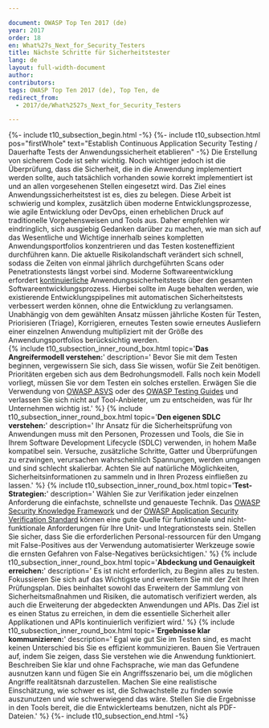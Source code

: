 ```yaml
---

document: OWASP Top Ten 2017 (de)
year: 2017
order: 18
en: What%27s_Next_for_Security_Testers
title: Nächste Schritte für Sicherheitstester
lang: de
layout: full-width-document
author:
contributors:
tags: OWASP Top Ten 2017 (de), Top Ten, de
redirect_from:
  - 2017/de/What%2527s_Next_for_Security_Testers

---
```


{%- include t10_subsection_begin.html -%}
{%- include t10_subsection.html pos="firstWhole" text="Establish Continuous Application Security Testing / Dauerhafte Tests der Anwendungssicherheit etablieren" -%}
Die Erstellung von sicherem Code ist sehr wichtig. Noch wichtiger jedoch ist die Überprüfung, dass die Sicherheit, die in die Anwendung implementiert werden sollte, auch tatsächlich vorhanden sowie korrekt implementiert ist und an allen vorgesehenen Stellen eingesetzt wird. Das Ziel eines Anwendungssicherheitstest ist es, dies zu belegen. Diese Arbeit ist schwierig und komplex, zusätzlich üben moderne Entwicklungsprozesse, wie agile Entwicklung oder DevOps, einen erheblichen Druck auf traditionelle Vorgehensweisen und Tools aus. Daher empfehlen wir eindringlich, sich ausgiebig Gedanken darüber zu machen, wie man sich auf das Wesentliche und Wichtige innerhalb seines kompletten Anwendungsportfolios konzentrieren und das Testen kosteneffizient durchführen kann.
Die aktuelle Risikolandschaft verändert sich schnell, sodass die Zeiten von einmal jährlich durchgeführten Scans oder Penetrationstests längst vorbei sind. Moderne Softwareentwicklung erfordert <u>kontinuierliche</u> Anwendungssicherheitstests über den gesamten Softwareentwicklungsprozess. Hierbei sollte im Auge behalten werden, wie existierende Entwicklungspipelines mit automatischen Sicherheitstests verbessert werden können, ohne die Entwicklung zu verlangsamen. Unabhängig von dem gewählten Ansatz müssen jährliche Kosten für Testen, Priorisieren (Triage), Korrigieren, erneutes Testen sowie erneutes Ausliefern einer einzelnen Anwendung multipliziert mit der Größe des Anwendungsportfolios berücksichtig werden.
<br>
{% include t10_subsection_inner_round_box.html
   topic='**Das Angreifermodell verstehen:**'
   description='
       Bevor Sie mit dem Testen beginnen, vergewissern Sie sich, dass Sie wissen, wofür Sie Zeit benötigen. Prioritäten ergeben sich aus dem Bedrohungsmodell. Falls noch kein Modell vorliegt, müssen Sie vor dem Testen ein solches erstellen. Erwägen Sie die Verwendung von [OWASP ASVS](/www-project-application-security-verification-standard) oder des [OWASP Testing Guides](/www-project-web-security-testing-guide) und verlassen Sie sich nicht auf Tool-Anbieter, um zu entscheiden, was für Ihr Unternehmen wichtig ist.'
%}
{% include t10_subsection_inner_round_box.html
   topic='**Den eigenen SDLC verstehen:**'
   description='
       Ihr Ansatz für die Sicherheitsprüfung von Anwendungen muss mit den Personen, Prozessen und Tools, die Sie in Ihrem Software Development Lifecycle (SDLC) verwenden, in hohem Maße kompatibel sein. Versuche, zusätzliche Schritte, Gatter und Überprüfungen zu erzwingen, verursachen wahrscheinlich Spannungen, werden umgangen und sind schlecht skalierbar. Achten Sie auf natürliche Möglichkeiten, Sicherheitsinformationen zu sammeln und in Ihren Prozess einfließen zu lassen.'
%}
{% include t10_subsection_inner_round_box.html
   topic='**Test-Strategien:**'
   description='
       Wählen Sie zur Verifikation jeder einzelnen Anforderung die einfachste, schnellste und genaueste Technik. Das [OWASP Security Knowledge Framework](/www-project-security-knowledge-framework) und der [OWASP Application Security Verification Standard](/www-project-application-security-verification-standard) können eine gute Quelle für funktionale und nicht-funktionale Anforderungen für Ihre Unit- und Integrationstests sein. Stellen Sie sicher, dass Sie die erforderlichen Personal-ressourcen für den Umgang mit False-Positives aus der Verwendung automatisierter Werkzeuge sowie die ernsten Gefahren von False-Negatives berücksichtigen.'
%}
{% include t10_subsection_inner_round_box.html
   topic='**Abdeckung und Genauigkeit erreichen:**'
   description='
       Es ist nicht erforderlich, zu Beginn alles zu testen. Fokussieren Sie sich auf das Wichtigste und erweitern Sie mit der Zeit Ihren Prüfungsplan. Dies beinhaltet sowohl das Erweitern der Sammlung von Sicherheitsmaßnahmen und Risiken, die automatisch verifiziert werden, als auch die Erweiterung der abgedeckten Anwendungen und APIs. Das Ziel ist es einen Status zu erreichen, in dem die essentielle Sicherheit aller Applikationen und APIs kontinuierlich verifiziert wird.'
%}
{% include t10_subsection_inner_round_box.html
   topic='**Ergebnisse klar kommunizieren:**'
   description='
       Egal wie gut Sie im Testen sind, es macht keinen Unterschied bis Sie es effizient kommunizieren. Bauen Sie Vertrauen auf, indem Sie zeigen, dass Sie verstehen wie die Anwendung funktioniert. Beschreiben Sie klar und ohne Fachsprache, wie man das Gefundene ausnutzen kann und fügen Sie ein Angriffsszenario bei, um die möglichen Angriffe realitätsnah darzustellen. Machen Sie eine realistische Einschätzung, wie schwer es ist, die Schwachstelle zu finden sowie auszunutzen und wie schwerwiegend das wäre. Stellen Sie die Ergebnisse in den Tools bereit, die die Entwicklerteams benutzen, nicht als PDF-Dateien.'
%}
{%- include t10_subsection_end.html -%}
